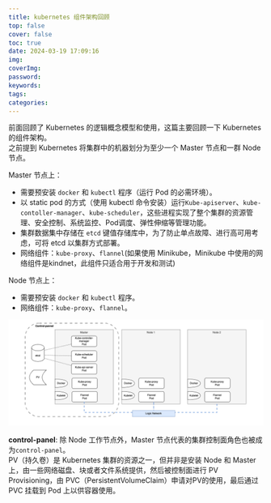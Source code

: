 ```yaml
---
title: kubernetes 组件架构回顾
top: false
cover: false
toc: true
date: 2024-03-19 17:09:16
img:
coverImg:
password:
keywords:
tags:
categories:
---
```


前面回顾了 Kubernetes 的逻辑概念模型和使用，这篇主要回顾一下 Kubernetes 的组件架构。  
之前提到 Kubernetes 将集群中的机器划分为至少一个 Master 节点和一群 Node 节点。  

Master 节点上：  
- 需要预安装 `docker` 和 `kubectl` 程序（运行 Pod 的必需环境）。
- 以 static pod 的方式（使用 kubectl 命令安装）运行`Kube-apiserver`、`kube-contoller-manager`、`kube-scheduler`，这些进程实现了整个集群的资源管理、安全控制、系统监控、Pod调度、弹性伸缩等管理功能。
- 集群数据集中存储在 `etcd` 键值存储库中，为了防止单点故障、进行高可用考虑，可将 etcd 以集群方式部署。
- 网络组件：`kube-proxy`、`flannel`(如果使用 Minikube，Minikube 中使用的网络组件是kindnet，此组件只适合用于开发和测试)

Node 节点上：  
- 需要预安装 `docker` 和 `kubectl` 程序。
- 网络组件：`kube-proxy`、`flannel`。

![Kubernetes components](./kubernetes-组件架构回顾/kubernetes-components.png)

__control-panel__: 除 Node 工作节点外，Master 节点代表的集群控制面角色也被成为`control-panel`。  
PV（持久卷）是 Kubernetes 集群的资源之一，但并非是安装 Node 和 Master 上，由一些网络磁盘、块或者文件系统提供，然后被控制面进行 PV Provisioning，由 PVC（PersistentVolumeClaim）申请对PV的使用，最后通过 PVC 挂载到 Pod 上以供容器使用。  








